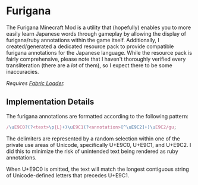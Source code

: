 # Furigana

The Furigana Minecraft Mod is a utility that (hopefully) enables you to more easily learn Japanese words through
gameplay by allowing the display of furigana/ruby annotations within the game itself. Additionally, I created/generated
a dedicated resource pack to provide compatible furigana annotations for the Japanese language. While the resource pack
is fairly comprehensive, please note that I haven't thoroughly verified every transliteration (there are a _lot_ of
them), so I expect there to be some inaccuracies.

_Requires [Fabric Loader](https://fabricmc.net/)._

## Implementation Details

The furigana annotations are formatted according to the following pattern:

```javascript
/\uE9C0?(?<text>\p{L}+)\uE9C1(?<annotation>[^\uE9C2]+)\uE9C2/gu;
```

The delimiters are represented by a random selection within one of the private use areas of Unicode, specifically
U+E9C0, U+E9C1, and U+E9C2. I did this to minimize the risk of unintended text being rendered as ruby annotations.

When U+E9C0 is omitted, the text will match the longest contiguous string of Unicode-defined letters that precedes
U+E9C1.
